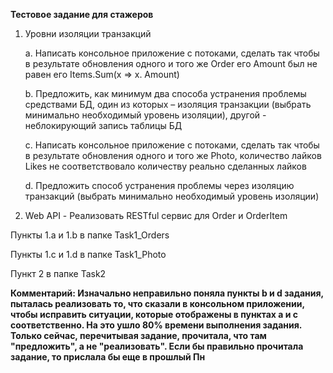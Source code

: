 **Тестовое задание для стажеров**

1.	Уровни изоляции транзакций

    a.	Написать консольное приложение с потоками, сделать так чтобы в результате обновления одного и того же Order его Amount был не равен его Items.Sum(x => x. Amount)

    b.	Предложить, как минимум два способа устранения проблемы средствами БД, один из которых – изоляция транзакции (выбрать минимально необходимый уровень изоляции), другой - неблокирующий запись таблицы БД

    c.	Написать консольное приложение с потоками, сделать так чтобы в результате обновления одного и того же Photo, количество лайков Likes не соответствовало количеству реально сделанных лайков

    d.	Предложить способ устранения проблемы через изоляцию транзакций (выбрать минимально необходимый уровень изоляции)

2.	Web API - Реализовать RESTful сервис для Order и OrderItem

Пункты 1.а и 1.b в папке Task1_Orders

Пункты 1.c и 1.d в папке Task1_Photo

Пункт 2 в папке Task2


**Комментарий:
Изначально неправильно поняла пункты b и d задания, пыталась реализовать то, что сказали в консольном приложении, чтобы исправить
ситуации, которые отображены в пунктах a и c соответственно. На это ушло 80% времени выполнения задания. Только сейчас, перечитывая задание, прочитала, что там "предложить", а не "реализовать". Если бы правильно прочитала задание, то прислала бы еще в прошлый Пн**
